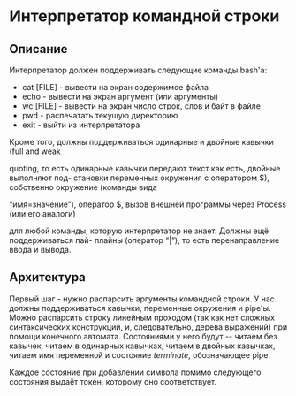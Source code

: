 # Интерпретатор командной строки
## Описание
Интерпретатор должен поддерживать следующие команды bash'а:
* cat [FILE] - вывести на экран содержимое файла
* echo - вывести на экран аргумент (или аргументы)
* wc [FILE] - вывести на экран число строк, слов и байт в файле
* pwd - распечатать текущую директорию
* exit - выйти из интерпретатора

Кроме того, должны поддерживаться одинарные и двойные кавычки (full and weak

quoting, то есть одинарные кавычки передают текст как есть, двойные выполняют под-
становки переменных окружения с оператором $), собственно окружение (команды вида

“имя=значение”), оператор $, вызов внешней программы через Process (или его аналоги)

для любой команды, которую интерпретатор не знает. Должны ещё поддерживаться пай-
плайны (оператор “|”), то есть перенаправление ввода и вывода.

## Архитектура
Первый шаг - нужно распарсить аргументы командной строки.
У нас должны поддерживаться кавычки, переменные окружения и pipe'ы. 
Можно распарсить строку линейным проходом (так как нет сложных синтаксических конструкций, и, следовательно, дерева выражений) при помощи конечного автомата.
Состояниями у него будут -- читаем без кавычек, читаем в одинарных кавычках, читаем в двойных кавычках, читаем имя переменной и состояние _terminate_, обозначающее pipe.

Каждое состояние при добавлении символа помимо следующего состояния выдаёт токен, которому оно соответствует.




